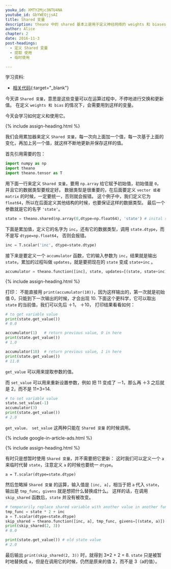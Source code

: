 ```yaml
---
youku_id: XMTY2Mjc3NTU4NA
youtube_id: GbYWEOjjsAI
title: Shared 变量
description: theano 中的 shared 基本上是用于定义神经网络的 weights 和 biases 的工具. 其中还有 get_value() 和 set_value()的功能.使用这些功能我们可以查看, 导入,导出我们的这些 model 的参数.
author: Alice
chapter: 2
date: 2016-11-3
post-headings:
  - 定义 Shared 变量
  - 提取 使用
  - 临时使用

---
```



学习资料:
  * [相关代码](https://github.com/MorvanZhou/tutorials/blob/master/theanoTUT/theano6_shared_variable.py){:target="_blank"}

今天讲 `Shared 变量`，意思是这些变量可以在运算过程中，不停地进行交换和更新值。
在定义 `weights 和 bias` 的情况下，会需要用到这样的变量。

今天会学习如何定义和使用它。


{% include assign-heading.html %}


我们会用累加器来定义 `Shared 变量`，每一次向上面加一个值，每一次基于上面的变化，再加上另一个值，就这样不断地更新并保存这样的值。

首先引用需要的包：

```python
import numpy as np
import theano
import theano.tensor as T
```

用下面一行来定义 `Shared 变量`，要用 `np.array` 给它赋予初始值，初始值是 `0`，并且它的数据类型要规定好。
数据类型是很重要的，在后面要定义 `vector 或者 matrix` 的时候，一定要统一，否则就会报错。
这个例子中，我们定义它为 `float64`，所以在后面定义其他结构的时候，也要保证这样的数据类型。
最后一个参数就是它的名字 `'state'`。

```python
state = theano.shared(np.array(0,dtype=np.float64), 'state') # inital state = 0
```

下面是累加值，定义它的名字为 `inc`，还有它的数据类型，调用 `state.dtype`，而不是写 `dtype=np.float64`， 否则会报错。

```python
inc = T.scalar('inc', dtype=state.dtype)
```

接下来是要定义一个 `accumulator` 函数，它的输入参数为 `inc`，结果就是输出 `state`，累加的过程叫做 `updates`，就是要把现在的 `state` 变成 `state+inc` 。

```python
accumulator = theano.function([inc], state, updates=[(state, state+inc)])
```

{% include assign-heading.html %}

打印：
不能直接用 `print(accumulator(10))`，因为这样输出的，第一次就是初始值 0，只能到下一次输出的时候，才会出现 10.
下面这个更科学，它可以取出 `state` 的当前值，我们可以先后 ＋1， ＋10， 打印结果看看如何：

```python
# to get variable value
print(state.get_value())
# 0.0

accumulator(1)   # return previous value, 0 in here
print(state.get_value())
# 1.0

accumulator(10)  # return previous value, 1 in here
print(state.get_value())
# 11.0
```

`get_value` 可以用来提取参数的值。

而 `set_value` 可以用来重新设置参数，例如 把 11 变成了 －1，那么再 ＋3 之后就是 2，而不是 11+3=14.


```python
# to set variable value
state.set_value(-1)
accumulator(3)
print(state.get_value())
# 2.0
```

`get_value， set_value` 这两种只能在 `Shared 变量` 的时候调用。


{% include google-in-article-ads.html %}

{% include assign-heading.html %}

有时只是想暂时使用 `Shared 变量`，并不需要把它更新：
这时我们可以定义一个 `a` 来临时代替 `state`，注意定义 `a` 的时候也要统一 `dtype`。

```
a = T.scalar(dtype=state.dtype)
```


然后忽略掉 `Shared 变量` 的运算，输入值是 `[inc, a]`，相当于把 `a` 代入 `state`，输出是 `tmp_func`，`givens` 就是想把什么替换成什么。
这样的话，在调用 `skip_shared` 函数后，`state` 并没有被改变。


```python
# temporarily replace shared variable with another value in another function
tmp_func = state * 2 + inc
a = T.scalar(dtype=state.dtype)
skip_shared = theano.function([inc, a], tmp_func, givens=[(state, a)]) # temporarily use a's value for the state
print(skip_shared(2, 3))
# 8.0

print(state.get_value()) # old state value
# 2.0
```

最后输出 `print(skip_shared(2, 3))` 时，就得到 3*2 + 2 = 8.
`state` 只是被暂时地替换成 `a`，但是在调用它的时候，仍然是原来的值 2，而不是 3（a的值）。

